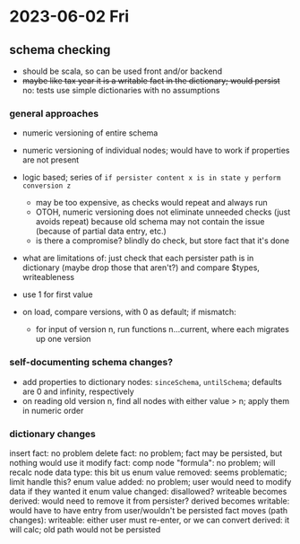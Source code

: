 # 2023-06-02 Fri

## schema checking 

- should be scala, so can be used front and/or backend
- ~~maybe like tax year it is a writable fact in the dictionary; would persist~~ no: tests use simple dictionaries with no assumptions

### general approaches

- numeric versioning of entire schema
- numeric versioning of individual nodes; would have to work if properties are not present
- logic based; series of `if persister content x is in state y perform conversion z`
    - may be too expensive, as checks would repeat and always run
    - OTOH, numeric versioning does not eliminate unneeded checks (just avoids repeat) because old schema may not contain the issue (because of partial data entry, etc.)
    - is there a compromise? blindly do check, but store fact that it's done
- what are limitations of: just check that each persister path is in dictionary (maybe drop those that aren't?) and compare $types, writeableness


- use 1 for first value
- on load, compare versions, with 0 as default; if mismatch:
    - for input of version n, run functions n...current, where each migrates up one version

### self-documenting schema changes?

- add properties to dictionary nodes: `sinceSchema`, `untilSchema`; defaults are 0 and infinity, respectively
- on reading old version n, find all nodes with either value > n; apply them in numeric order


### dictionary changes

insert fact: no problem
delete fact: no problem; fact may be persisted, but nothing would use it
modify fact:
  comp node "formula": no problem; will recalc
  node data type: this bit us
  enum value removed: seems problematic; limit handle this?
  enum value added: no problem; user would need to modify data if they wanted it
  enum value changed: disallowed?
  writeable becomes derived: would need to remove it from persister?
  derived becomes writable: would have to have entry from user/wouldn't be persisted
  fact moves (path changes): 
    writeable: either user must re-enter, or we can convert
    derived: it will calc; old path would not be persisted